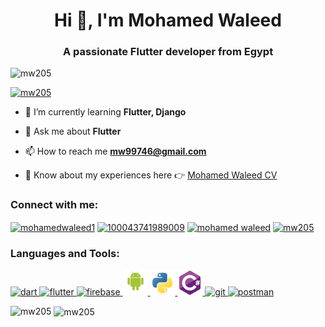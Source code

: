 <h1 align="center">Hi 👋, I'm Mohamed Waleed</h1>
<h3 align="center">A passionate Flutter developer from Egypt </h3>

<p align="left"> <img src="https://komarev.com/ghpvc/?username=mw205&label=Profile%20views&color=0e75b6&style=flat" alt="mw205" /> </p>

<p align="left"> <a href="https://github.com/ryo-ma/github-profile-trophy"><img src="https://github-profile-trophy.vercel.app/?username=mw205" alt="mw205" /></a> </p>

- 🌱 I’m currently learning **Flutter, Django**

- 💬 Ask me about **Flutter**

- 📫 How to reach me **mw99746@gmail.com**

- 📄 Know about my experiences here 👉 [Mohamed Waleed CV](https://drive.google.com/file/d/1kbhYGoxAn1VQfhz_YOM2Lq1Th0T90NI5/view?usp=sharing)

<h3 align="left">Connect with me:</h3>
<p align="left">
<a href="https://linkedin.com/in/mohamedwaleed1" target="blank"><img align="center" src="https://raw.githubusercontent.com/rahuldkjain/github-profile-readme-generator/master/src/images/icons/Social/linked-in-alt.svg" alt="mohamedwaleed1" height="30" width="40" /></a>
<a href="https://fb.com/100043741989009" target="blank"><img align="center" src="https://raw.githubusercontent.com/rahuldkjain/github-profile-readme-generator/master/src/images/icons/Social/facebook.svg" alt="100043741989009" height="30" width="40" /></a>
<a href="https://www.youtube.com/@mohamedwaleed4610" target="blank"><img align="center" src="https://raw.githubusercontent.com/rahuldkjain/github-profile-readme-generator/master/src/images/icons/Social/youtube.svg" alt="mohamed waleed" height="30" width="40" /></a>
<a href="[https://discord.gg/mw205](https://discordapp.com/users/706215177061793853)" target="blank"><img align="center" src="https://raw.githubusercontent.com/rahuldkjain/github-profile-readme-generator/master/src/images/icons/Social/discord.svg" alt="mw205" height="30" width="40" /></a>
</p>

<h3 align="left">Languages and Tools:</h3>
<p align="left">
    <a href="https://dart.dev" target="_blank" rel="noreferrer"> <img src="https://www.vectorlogo.zone/logos/dartlang/dartlang-icon.svg" alt="dart" width="40" height="40"/> </a>
    <a href="https://flutter.dev" target="_blank" rel="noreferrer"> <img src="https://www.vectorlogo.zone/logos/flutterio/flutterio-icon.svg" alt="flutter" width="40" height="40"/> </a>
  <a href="https://firebase.google.com/" target="_blank" rel="noreferrer"> <img src="https://www.vectorlogo.zone/logos/firebase/firebase-icon.svg" alt="firebase" width="40" height="40"/> </a>
  <a href="https://developer.android.com" target="_blank" rel="noreferrer"> <img src="https://raw.githubusercontent.com/devicons/devicon/master/icons/android/android-original-wordmark.svg" alt="android" width="40" height="40"/> </a>
    <a href="https://www.python.org" target="_blank" rel="noreferrer"> <img src="https://raw.githubusercontent.com/devicons/devicon/master/icons/python/python-original.svg" alt="python" width="40" height="40"/> </a>
  <a href="https://www.w3schools.com/cs/" target="_blank" rel="noreferrer"> <img src="https://raw.githubusercontent.com/devicons/devicon/master/icons/csharp/csharp-original.svg" alt="csharp" width="40" height="40"/> </a> 
  <a href="https://git-scm.com/" target="_blank" rel="noreferrer"> <img src="https://www.vectorlogo.zone/logos/git-scm/git-scm-icon.svg" alt="git" width="40" height="40"/> </a>
  <a href="https://postman.com" target="_blank" rel="noreferrer"> <img src="https://www.vectorlogo.zone/logos/getpostman/getpostman-icon.svg" alt="postman" width="40" height="40"/> </a>
</p>

<p><img align="left" src="https://github-readme-stats.vercel.app/api/top-langs?username=mw205&show_icons=true&locale=en&layout=compact" alt="mw205" /></p>

<p>&nbsp;<img align="center" src="https://github-readme-stats.vercel.app/api?username=mw205&show_icons=true&locale=en" alt="mw205" /></p>
